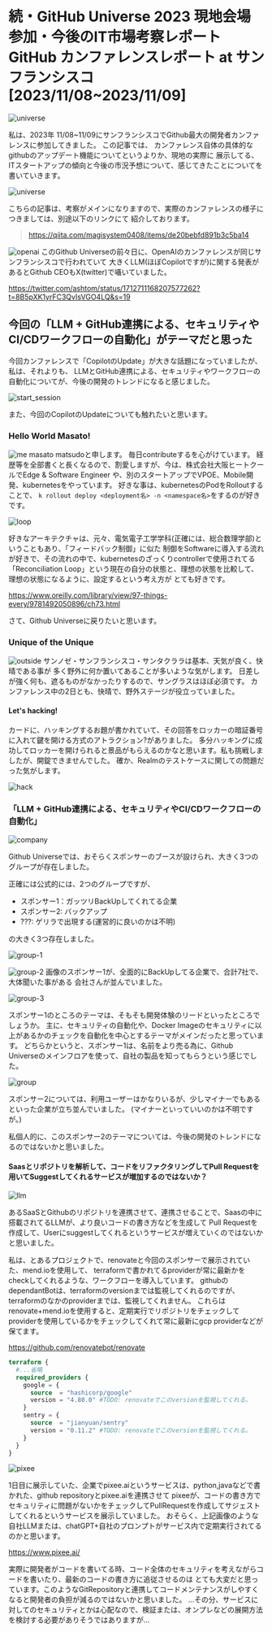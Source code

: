 # 続・GitHub Universe 2023 現地会場 参加・今後のIT市場考察レポート GitHub カンファレンスレポート at サンフランシスコ [2023/11/08~2023/11/09]

![universe](img/universe_front.jpg)

私は、2023年 11/08~11/09にサンフランシスコでGithub最大の開発者カンファレンスに参加してきました。
この記事では、 カンファレンス自体の具体的なgithubのアップデート機能についてというよりか、現地の実際に
展示してる、ITスタートアップの傾向と今後の市況予想について、感じてきたことについてを書いていきます。

![universe](img/universe_img.jpg)

こちらの記事は、考察がメインになりますので、実際のカンファレンスの様子につきましては、別途以下のリンクにて
紹介しております。

> https://qiita.com/magisystem0408/items/de20bebfd891b3c5ba14

![openai](img/openai.jpg)
このGithub Universeの前々日に、OpenAIのカンファレンスが同じサンフランシスコで行われていて
大きくLLM(ほぼCopilotですが)に関する発表があるとGithub CEOもX(twitter)で囁いていました。

https://twitter.com/ashtom/status/1712711168207577262?t=8B5pXK1yrFC3QvIsVGO4LQ&s=19

## 今回の「LLM + GitHub連携による、セキュリティやCI/CDワークフローの自動化」がテーマだと思った
今回カンファレンスで「CopilotのUpdate」が大きな話題になっていましたが、私は、それよりも、
LLMとGitHub連携による、セキュリティやワークフローの自動化についてが、今後の開発のトレンドになると感じました。

![start_session](img/start_session.jpg)

また、今回のCopilotのUpdateについても触れたいと思います。

### Hello World Masato!
![me](img/me.jpg)
masato matsudoと申します。 毎日contributeするを心がけています。
経歴等を全部書くと長くなるので、割愛しますが、今は、株式会社大阪ヒートクールでEdge & Software Engineer
や、別のスタートアップでVPOE、Mobile開発、kubernetesをやっています。
好きな事は、kubernetesのPodをRolloutすることで、
`k rollout deploy <deployment名> -n <namespace名>`をするのが好きです。

![loop](img/loop.jpeg)

好きなアーキテクチャは、元々、電気電子工学学科(正確には、総合数理学部)ということもあり、「フィードバック制御」に似た
制御をSoftwareに導入する流れが好きで、その流れの中で、kubernetesのざっくりcontrollerで使用されてる
「Reconciliation Loop」という現在の自分の状態と、理想の状態を比較して、理想の状態になるように、設定するという考え方が
とても好きです。

https://www.oreilly.com/library/view/97-things-every/9781492050896/ch73.html

さて、Github Universeに戻りたいと思います。


### Unique of the Unique

![outside](img/outside.jpg)
サンノゼ・サンフランシスコ・サンタクララは基本、天気が良く、快晴である事が
多く野外に何か置いてあることが多いような気がします。 日差しが強く何も、遮るものがなかったりするので、サングラスはほぼ必須です。
カンファレンス中の2日とも、快晴で、野外ステージが役立っていました。



#### Let's hacking!
カードに、ハッキングするお題が書かれていて、その回答をロッカーの暗証番号に入れて鍵を開ける方式のアトラクション?がありました。
多分ハッキングに成功してロッカーを開けられると景品がもらえるのかなと思います。私も挑戦しましたが、開錠できませんでした。
確か、Realmのテストケースに関しての問題だった気がします。

![hack](img/hack.jpg)


### 「LLM + GitHub連携による、セキュリティやCI/CDワークフローの自動化」

![company](img/company.jpg)

Github Universeでは、おそらくスポンサーのブースが設けられ、大きく3つのグループが存在しました。

正確には公式的には、2つのグループですが、
- スポンサー1：ガッツリBackUpしてくれてる企業
- スポンサー2: バックアップ
- ???: ゲリラで出現する(運営的に良いのかは不明)

の大きく3つ存在しました。

![group-1](img/group-1.jpg)

![group-2](img/group-1-2.jpg)
画像のスポンサー1が、全面的にBackUpしてる企業で、合計7社で、大体聞いた事がある 会社さんが並んでいました。

![group-3](img/group1-3.jpg)

スポンサー1のところのテーマは、そもそも開発体験のリードといったところでしょうか。
主に、セキュリティの自動化や、Docker Imageのセキュリティに以上があるかのチェックを自動化を中心とするテーマがメインだったと思っています。
どちらかというと、スポンサー1は、名前をより売る為に、Github Universeのメインフロアを使って、自社の製品を知ってもらうという感じでした。


![group](img/group-2.jpg)

スポンサー2については、利用ユーザーはかなりいるが、少しマイナーでもあるといった企業が立ち並んでいました。
(マイナーといっていいのかは不明ですが。)

私個人的に、このスポンサー2のテーマについては、今後の開発のトレンドになるのではないかと思いました。

#### Saasとリポジトリを解析して、コードをリファクタリングしてPull Requestを用いてSuggestしてくれるサービスが増加するのではないか？

![llm](img/saasllm.jpeg)

あるSaaSとGithubのリポジトリを連携させて、連携させることで、Saasの中に搭載されてるLLMが、より良いコードの書き方などを生成して
Pull Requestを作成して、Userにsuggestしてくれるというサービスが増えていくのではないかと思いました。

私は、とあるプロジェクトで、renovateと今回のスポンサーで展示されていた、mend.ioを使用して、
terraformで書かれてるproviderが常に最新かをcheckしてくれるような、ワークフローを導入しています。
githubのdependantBotは、terraformのversionまでは監視してくれるのですが、terraformのなかのproviderまでは、監視してくれません。
これらはrenovate+mend.ioを使用すると、定期実行でリポジトリをチェックしてproviderを使用しているかをチェックしてくれて常に最新にgcp providerなどが保てます。

https://github.com/renovatebot/renovate

```terraform
terraform {
  #...省略
  required_providers {
    google = {
      source  = "hashicorp/google"
      version = "4.80.0" #TODO: renovateでこのversionを監視してくれる。
    }
    sentry = {
      source  = "jianyuan/sentry"
      version = "0.11.2" #TODO: renovateでこのversionを監視してくれる。
    }
  }
}
```

![pixee](img/pixee.jpg)

1日目に展示していた、企業でpixee.aiというサービスは、python,javaなどで書かれた、github repositoryとpixee.aiを連携させて
pixeeが、コードの書き方でセキュリティに問題がないかをチェックしてPullRequestを作成してサジェストしてくれるというサービスを展示していました。
おそらく、上記画像のような自社LLMまたは、chatGPT+自社のプロンプトがサービス内で定期実行されてるのかと思います。

https://www.pixee.ai/

実際に開発者がコードを書いてる時、コード全体のセキュリティを考えながらコードを書いたり、最新のコードの書き方に追従させるのは
とても大変だと思っています。このようなGitRepositoryと連携してコードメンテナンスがしやすくなると開発者の負担が減るのではないかと思いました。
...その分、サービスに対してのセキュリティとかは心配なので、検証または、オンプレなどの展開方法を検討する必要がありそうではありますが...

